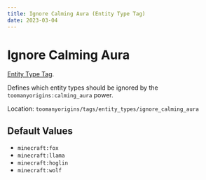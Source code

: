```yaml
---
title: Ignore Calming Aura (Entity Type Tag)
date: 2023-03-04
---
```

# Ignore Calming Aura

[Entity Type Tag](../tags.md).

Defines which entity types should be ignored by the `toomanyorigins:calming_aura` power.

Location: `toomanyorigins/tags/entity_types/ignore_calming_aura`

## Default Values
- `minecraft:fox`
- `minecraft:llama`
- `minecraft:hoglin`
- `minecraft:wolf`